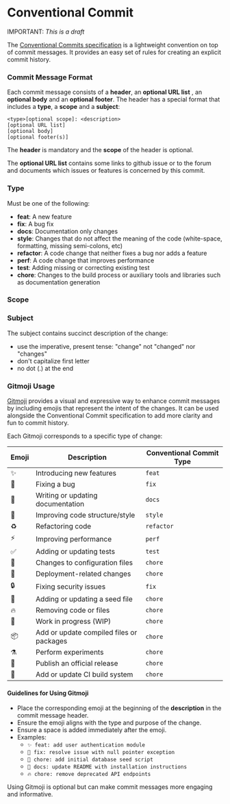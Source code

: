 # Conventional Commit

IMPORTANT: *This is a draft*

The [Conventional Commits specification](https://www.conventionalcommits.org/en/v1.0.0/#summary) is a lightweight 
convention on top of commit messages. It provides an easy set of rules for creating an explicit commit history.


### Commit Message Format
Each commit message consists of a **header**, an **optional URL list** , an **optional body** and an **optional 
footer**. 
The header has a 
special format that includes a **type**, a **scope** and a **subject**:

```
<type>[optional scope]: <description>
[optional URL list]
[optional body]
[optional footer(s)]
```

The **header** is mandatory and the **scope** of the header is optional.

The **optional URL list** contains some links to github issue or to the forum and documents which issues
or features is concerned by this commit.


### Type
Must be one of the following:

* **feat**: A new feature
* **fix**: A bug fix
* **docs**: Documentation only changes
* **style**: Changes that do not affect the meaning of the code (white-space, formatting, missing
  semi-colons, etc)
* **refactor**: A code change that neither fixes a bug nor adds a feature
* **perf**: A code change that improves performance
* **test**: Adding missing or correcting existing test
* **chore**: Changes to the build process or auxiliary tools and libraries such as documentation
  generation

### Scope

### Subject
The subject contains succinct description of the change:

* use the imperative, present tense: "change" not "changed" nor "changes"
* don't capitalize first letter
* no dot (.) at the end


### Gitmoji Usage

[Gitmoji](https://gitmoji.dev/) provides a visual and expressive way to enhance commit messages by including emojis that represent the intent of the changes. It can be used alongside the Conventional Commit specification to add more clarity and fun to commit history.

Each Gitmoji corresponds to a specific type of change:

| Emoji   | Description                                | Conventional Commit Type   |
|---------|--------------------------------------------|----------------------------|
| ✨      | Introducing new features                   | `feat`                    |
| 🐛      | Fixing a bug                               | `fix`                     |
| 📝      | Writing or updating documentation          | `docs`                    |
| 🎨      | Improving code structure/style             | `style`                   |
| ♻️      | Refactoring code                           | `refactor`                |
| ⚡️      | Improving performance                      | `perf`                    |
| ✅      | Adding or updating tests                   | `test`                    |
| 🔧      | Changes to configuration files             | `chore`                   |
| 🚀      | Deployment-related changes                 | `chore`                   |
| 🔒      | Fixing security issues                     | `fix`                     |
| 🌱      | Adding or updating a seed file             | `chore`                   |
| 🔥      | Removing code or files                     | `chore`                   |
| 🚧      | Work in progress (WIP)                    | `chore`                   |
| 📦️      | Add or update compiled files or packages  | `chore`                   |
| ⚗️      | Perform experiments                       | `chore`                   |
| 🎉      | Publish an official release               | `chore`                   |
| 👷      | Add or update CI build system              | `chore`                   |

#### Guidelines for Using Gitmoji
- Place the corresponding emoji at the beginning of the **description** in the commit message header.
- Ensure the emoji aligns with the type and purpose of the change.
- Ensure a space is added immediately after the emoji.
- Examples:
  - `✨ feat: add user authentication module`
  - `🐛 fix: resolve issue with null pointer exception`
  - `🌱 chore: add initial database seed script`
  - `📝 docs: update README with installation instructions`
  - `🔥 chore: remove deprecated API endpoints`
  
Using Gitmoji is optional but can make commit messages more engaging and informative.
